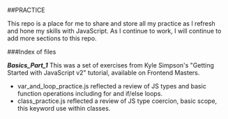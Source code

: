 ##PRACTICE

This repo is a place for me to share and store all my practice as I refresh and hone my skills with JavaScript. As I continue to work, I will continue to add more sections to this repo. 


###Index of files


*__Basics_Part_1__*
This was a set of exercises from Kyle Simpson's "Getting Started with JavaScript v2" tutorial, available on Frontend Masters. 
* var_and_loop_practice.js reflected a review of JS types and basic function operations including for and if/else loops. 
* class_practice.js reflected a review of JS type coercion, basic scope, this keyword use within classes. 